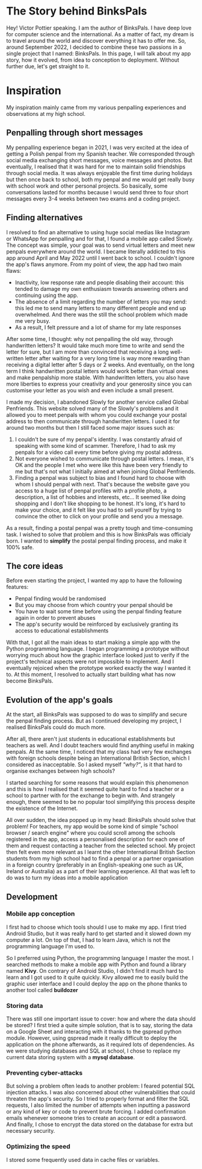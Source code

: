 # The Story behind BinksPals

Hey! Victor Pottier speaking. I am the author of BinksPals. I have deep love for computer science and the international. As a matter of fact, my dream is to travel around the world and discover everything it has to offer me. So, around September 2022, I decided to combine these two passions in a single project that I named: BinksPals. In this page, I will talk about my app story, how it evolved, from idea to conception to deployment. Without further due, let's get straight to it.

# Inspiration

My inspiration mainly came from my various penpalling experiences and observations at my high school. 

## Penpalling through short messages

My penpalling experience began in 2021, I was very excited at the idea of getting a Polish penpal from my Spanish teacher. We corresponded through social media exchanging short messages, voice messages and photos. But eventually, I realised that it was hard for me to maintain solid friendships through social media. It was always enjoyable the first time during holidays but then once back to school, both my penpal and me would get really busy with school work and other personal projects. So basically, some conversations lasted for months because I would send three to four short messages every 3-4 weeks between two exams and a coding project.

## Finding alternatives

I resolved to find an alternative to using huge social medias like Instagram or WhatsApp for penpalling and for that, I found a mobile app called Slowly. The concept was simple, your goal was to send virtual letters and meet new penpals everywhere around the world. I became literally addicted to this app around April and May 2022 until I went back to school. I couldn't ignore the app's flaws anymore. From my point of view, the app had two main flaws: 

- Inactivity, low response rate and people disabling their account: this tended to damage my own enthusiasm towards answering others and continuing using the app.
- The absence of a limit regarding the number of letters you may send: this led me to send many letters to many different people and end up overwhelmed. And there was the still the school problem which made me very busy.
- As a result, I felt pressure and a lot of shame for my late responses

After some time, I thought: why not penpalling the old way, through handwritten letters? It would take much more time to write and send the letter for sure, but I am more than convinced that receiving a long well-written letter after waiting for a very long time is way more rewarding than receiving a digital letter after 5 days or 2 weeks. And eventually, on the long term I think handwritten postal letters would work better than virtual ones and make penpalship more stable. With handwritten letters, you also have more liberties to express your creativity and your generosity since you can customise your letter as you wish and even include a small present.

I made my decision, I abandoned Slowly for another service called Global Penfriends. This website solved many of the Slowly's problems and it allowed you to meet penpals with whom you could exchange your postal address to then communicate through handwritten letters. I used it for around two months but then I still faced some major issues such as:

1. I couldn't be sure of my penpal's identity. I was constantly afraid of speaking with some kind of scammer. Therefore, I had to ask my penpals for a video call every time before giving my postal address.
2. Not everyone wished to communicate through postal letters. I mean, it's OK and the people I met who were like this have been very friendly to me but that's not what I initially aimed at when joining Global Penfriends.
3. Finding a penpal was subject to bias and I found hard to choose with whom I should penpal with next. That's because the website gave you access to a huge list of penpal profiles with a profile photo, a description, a list of hobbies and interests, etc... It seemed like doing shopping and I  don't like shopping to be honest. It's long, it's hard to make your choice, and it felt like you had to sell yourelf by trying to convince the other to click on your profile and send you a message.

As a result, finding a postal penpal was a pretty tough and time-consuming task. I wished to solve that problem and this is how BinksPals was officialy born. I wanted to **simplify** the postal penpal finding process, and make it 100% safe.

## The core ideas 

Before even starting the project, I wanted my app to have the following features:

- Penpal finding would be randomised
- But you may choose from which country your penpal should be
- You have to wait some time before using the penpal finding feature again in order to prevent abuses
- The app's security would be reinforced by exclusively granting its access to educational establishments

With that, I got all the main ideas to start making a simple app with the Python programming language. I began programming a prototype without worrying much about how the graphic interface looked just to verify if the project's technical aspects were not impossible to implement. And I eventually rejoiced when the prototype worked exactly the way I wanted it to. At this moment, I resolved to actually start building what has now become BinksPals.

## Evolution of the app's goals

At the start, all BinksPals was supposed to do was to simplify and secure the penpal finding process. But as I continued developing my project, I realised BinksPals could do much more.

After all, there aren't just students in educational establishments but teachers as well. And I doubt teachers would find anything useful in making penpals. At the same time, I noticed that my class had very few exchanges with foreign schools despite being an International British Section, which I considered as inacceptable. So I asked myself _"why?"_, is it that hard to organise exchanges between high schools?

I started searching for some reasons that would explain this phenomenon and this is how I realised that it seemed quite hard to find a teacher or a school to partner with for the exchange to begin with. And strangely enough, there seemed to be no popular tool simplifying this process despite the existence of the Internet.

All over sudden, the idea popped up in my head: BinksPals should solve that problem! For teachers, my app would be some kind of simple "school browser / search engine" where you could scroll among the schools registered in the app, access a personalised description for each one of them and request contacting a teacher from the selected school. My project then felt even more relevant as I learnt the other International British Section students from my high school had to find a penpal or a partner organisation in a foreign country (preferably in an English-speaking one such as UK, Ireland or Australia) as a part of their learning experience. All that was left to do was to turn my ideas into a mobile application

## Development

### Mobile app conception

I first had to choose which tools should I use to make my app. I first tried Android Studio, but it was really hard to get started and it slowed down my computer a lot. On top of that, I had to learn Java, which is not the programming language I'm used to.

So I preferred using Python, the programming language I master the most. I searched methods to make a mobile app with Python and found a library named **Kivy**. On contrary of Android Studio, I didn't find it much hard to learn and I got used to it quite quickly. Kivy allowed me to easily build the graphic user interface and I could deploy the app on the phone thanks to another tool called **buildozer**

### Storing data

There was still one important issue to cover: how and where the data should be stored? I first tried a quite simple solution, that is to say, storing the data on a Google Sheet and interacting with it thanks to the gspread python module. However, using gspread made it really difficult to deploy the application on the phone afterwards, as it required lots of dependencies. As we were studying databases and SQL at school, I chose to replace my current data storing system with a **mysql database**.

### Preventing cyber-attacks

But solving a problem often leads to another problem: I feared potential SQL injection attacks. I was also concerned about other vulnerabilities that could threaten the app's security. So I tried to properly format and filter the SQL requests, I also limited the number of attempts when inputting a password or any kind of key or code to prevent brute forcing. I added confirmation emails whenever someone tries to create an account or edit a password. And finally, I chose to encrypt the data stored on the database for extra but necessary security.

### Optimizing the speed

I stored some frequently used data in cache files or variables. 